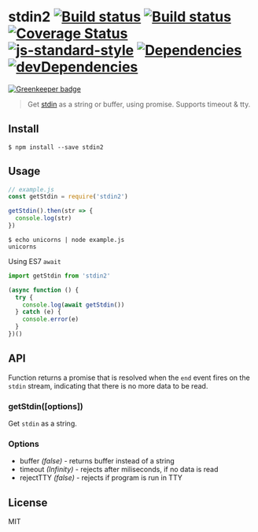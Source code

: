 # stdin2 [![Build status][npm-image]][npm-url] [![Build status][travis-image]][travis-url] [![Coverage Status][coverage-image]][coverage-url] [![js-standard-style][standard-image]][standard-url] [![Dependencies][david-image]][david-url] [![devDependencies][david-dev-image]][david-dev-url]

[![Greenkeeper badge](https://badges.greenkeeper.io/matjaz/stdin2.svg)](https://greenkeeper.io/)

> Get [stdin](https://nodejs.org/api/process.html#process_process_stdin) as a string or buffer, using promise.  Supports timeout & tty.

## Install

```
$ npm install --save stdin2
```

## Usage

```js
// example.js
const getStdin = require('stdin2')

getStdin().then(str => {
  console.log(str)
})
```

```
$ echo unicorns | node example.js
unicorns
```
Using ES7 `await`
```js
import getStdin from 'stdin2'

(async function () {
  try {
    console.log(await getStdin())
  } catch (e) {
    console.error(e)
  }
})()
```

## API

Function returns a promise that is resolved when the `end` event fires on the `stdin` stream, indicating that there is no more data to be read.

### getStdin([options])

Get `stdin` as a string.

### Options

  - buffer _(false)_ - returns buffer instead of a string
  - timeout _(Infinity)_ - rejects after miliseconds, if no data is read
  - rejectTTY _(false)_ - rejects if program is run in TTY

## License

MIT

[npm-image]: https://img.shields.io/npm/v/stdin2.svg
[npm-url]: https://www.npmjs.com/package/stdin2
[travis-image]: https://img.shields.io/travis/matjaz/stdin2/master.svg?style=flat
[travis-url]: https://travis-ci.org/matjaz/stdin2
[coverage-image]: https://img.shields.io/coveralls/matjaz/stdin2/master.svg?style=flat
[coverage-url]: https://coveralls.io/r/matjaz/stdin2
[standard-image]: https://img.shields.io/badge/code%20style-standard-brightgreen.svg
[standard-url]: http://standardjs.com
[david-image]: https://img.shields.io/david/matjaz/stdin2.svg?style=flat
[david-url]: https://david-dm.org/matjaz/stdin2
[david-dev-image]: https://img.shields.io/david/dev/matjaz/stdin2.svg?style=flat
[david-dev-url]: https://david-dm.org/matjaz/stdin2#info=devDependencies
